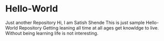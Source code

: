 # Hello-World
Just another Repository
Hi, I am Satish Shende
This is just sample Hello-World Repository
Getting leaning all time at all ages get knowldge to live. 
Without being learning life is not interesting.
